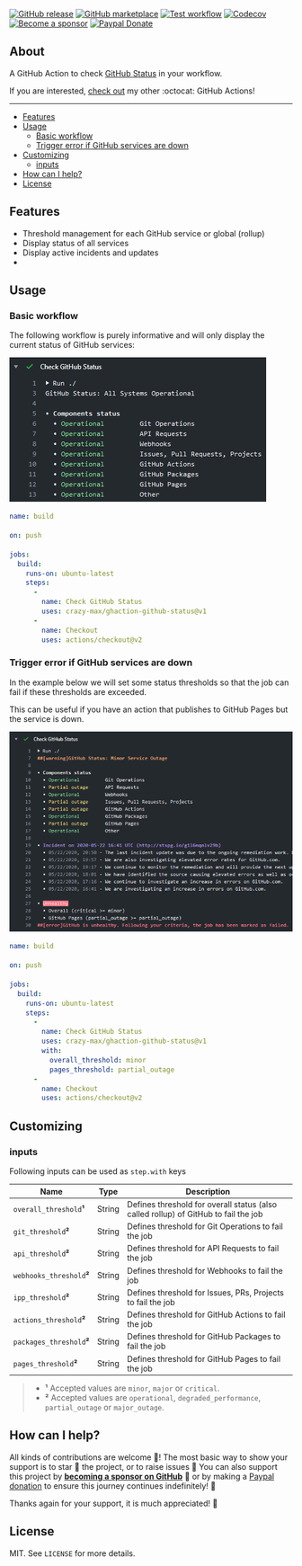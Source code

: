 [![GitHub release](https://img.shields.io/github/release/crazy-max/ghaction-github-status.svg?style=flat-square)](https://github.com/crazy-max/ghaction-github-status/releases/latest)
[![GitHub marketplace](https://img.shields.io/badge/marketplace-github--status-blue?logo=github&style=flat-square)](https://github.com/marketplace/actions/github-status)
[![Test workflow](https://img.shields.io/github/workflow/status/crazy-max/ghaction-github-status/test?label=test&logo=github&style=flat-square)](https://github.com/crazy-max/ghaction-github-status/actions?workflow=test)
[![Codecov](https://img.shields.io/codecov/c/github/crazy-max/ghaction-github-status?logo=codecov&style=flat-square)](https://codecov.io/gh/crazy-max/ghaction-github-status)
[![Become a sponsor](https://img.shields.io/badge/sponsor-crazy--max-181717.svg?logo=github&style=flat-square)](https://github.com/sponsors/crazy-max)
[![Paypal Donate](https://img.shields.io/badge/donate-paypal-00457c.svg?logo=paypal&style=flat-square)](https://www.paypal.me/crazyws)

## About

A GitHub Action to check [GitHub Status](https://www.githubstatus.com/) in your workflow.

If you are interested, [check out](https://git.io/Je09Y) my other :octocat: GitHub Actions!

___

* [Features](#features)
* [Usage](#usage)
  * [Basic workflow](#basic-workflow)
  * [Trigger error if GitHub services are down](#trigger-error-if-github-services-are-down)
* [Customizing](#customizing)
  * [inputs](#inputs)
* [How can I help?](#how-can-i-help)
* [License](#license)

## Features

* Threshold management for each GitHub service or global (rollup)
* Display status of all services
* Display active incidents and updates
* 

## Usage

### Basic workflow

The following workflow is purely informative and will only display the current status of GitHub services:

![GitHub Status Action - OK](.github/ghaction-github-status2.png)

```yaml
name: build

on: push

jobs:
  build:
    runs-on: ubuntu-latest
    steps:
      -
        name: Check GitHub Status
        uses: crazy-max/ghaction-github-status@v1
      -
        name: Checkout
        uses: actions/checkout@v2
```

### Trigger error if GitHub services are down

In the example below we will set some status thresholds so that the job can fail if these thresholds are exceeded.

This can be useful if you have an action that publishes to GitHub Pages but the service is down.

![GitHub Status Action - Failed](.github/ghaction-github-status.png)

```yaml
name: build

on: push

jobs:
  build:
    runs-on: ubuntu-latest
    steps:
      -
        name: Check GitHub Status
        uses: crazy-max/ghaction-github-status@v1
        with:
          overall_threshold: minor
          pages_threshold: partial_outage
      -
        name: Checkout
        uses: actions/checkout@v2
```

## Customizing

### inputs

Following inputs can be used as `step.with` keys

| Name                      | Type    | Description                                                                      |
|---------------------------|---------|----------------------------------------------------------------------------------|
| `overall_threshold`**¹**  | String  | Defines threshold for overall status (also called rollup) of GitHub to fail the job |
| `git_threshold`**²**      | String  | Defines threshold for Git Operations to fail the job                     |
| `api_threshold`**²**      | String  | Defines threshold for API Requests to fail the job                       |
| `webhooks_threshold`**²** | String  | Defines threshold for Webhooks to fail the job                           |
| `ipp_threshold`**²**      | String  | Defines threshold for Issues, PRs, Projects to fail the job              |
| `actions_threshold`**²**  | String  | Defines threshold for GitHub Actions to fail the job                     |
| `packages_threshold`**²** | String  | Defines threshold for GitHub Packages to fail the job                    |
| `pages_threshold`**²**    | String  | Defines threshold for GitHub Pages to fail the job                       |

> * **¹** Accepted values are `minor`, `major` or `critical`.
> * **²** Accepted values are `operational`, `degraded_performance`, `partial_outage` or `major_outage`.

## How can I help?

All kinds of contributions are welcome :raised_hands:! The most basic way to show your support is to star :star2: the project, or to raise issues :speech_balloon: You can also support this project by [**becoming a sponsor on GitHub**](https://github.com/sponsors/crazy-max) :clap: or by making a [Paypal donation](https://www.paypal.me/crazyws) to ensure this journey continues indefinitely! :rocket:

Thanks again for your support, it is much appreciated! :pray:

## License

MIT. See `LICENSE` for more details.
